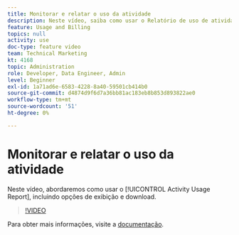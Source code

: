 ```yaml
---
title: Monitorar e relatar o uso da atividade
description: Neste vídeo, saiba como usar o Relatório de uso de atividade, incluindo opções de exibição e download.
feature: Usage and Billing
topics: null
activity: use
doc-type: feature video
team: Technical Marketing
kt: 4168
topic: Administration
role: Developer, Data Engineer, Admin
level: Beginner
exl-id: 1a71ad6e-6583-4228-8a40-59501cb414b0
source-git-commit: d4874d9f6d7a36bb81ac183eb8b853d893822ae0
workflow-type: tm+mt
source-wordcount: '51'
ht-degree: 0%

---
```


# Monitorar e relatar o uso da atividade

Neste vídeo, abordaremos como usar o [!UICONTROL Activity Usage Report], incluindo opções de exibição e download.

>[!VIDEO](https://video.tv.adobe.com/v/31443/?quality=12)

Para obter mais informações, visite a [documentação](https://experienceleague.adobe.com/docs/audience-manager/user-guide/features/administration/activity-usage-reporting.html).
